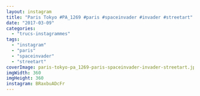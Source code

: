 ```yaml
---
layout: instagram
title: "Paris Tokyo #PA_1269 #paris #spaceinvader #invader #streetart"
date: "2017-03-09"
categories: 
  - "trucs-instagrammes"
tags: 
  - "instagram"
  - "paris"
  - "spaceinvader"
  - "streetart"
coverImage: paris-tokyo-pa_1269-paris-spaceinvader-invader-streetart.jpg
imgWidth: 360
imgHeight: 360
instagram: BRaxbuADcFr
---
```

